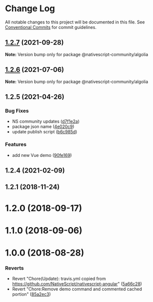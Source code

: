 # Change Log

All notable changes to this project will be documented in this file.
See [Conventional Commits](https://conventionalcommits.org) for commit guidelines.

## [1.2.7](https://github.com/nativescript-community/algolia/compare/v1.2.6...v1.2.7) (2021-09-28)

**Note:** Version bump only for package @nativescript-community/algolia





## [1.2.6](https://github.com/nativescript-community/algolia/compare/v1.2.5...v1.2.6) (2021-07-06)

**Note:** Version bump only for package @nativescript-community/algolia





## 1.2.5 (2021-04-26)


### Bug Fixes

* NS community updates ([d7f1e2a](https://github.com/nativescript-community/algolia/commit/d7f1e2acf91e3280176609895c34abe9f8272927))
* package json name ([4e020c9](https://github.com/nativescript-community/algolia/commit/4e020c9867ebd7319f85450932d0b567aa0bae47))
* update publish script ([b6c985d](https://github.com/nativescript-community/algolia/commit/b6c985dd337127bd98be91549ee3de4e533050d8))


### Features

* add new Vue demo ([90fe169](https://github.com/nativescript-community/algolia/commit/90fe169b45adaa97850a09ae6d4dd6dd55540f5b))



## 1.2.4 (2021-02-09)



## 1.2.1 (2018-11-24)



# 1.2.0 (2018-09-17)



# 1.1.0 (2018-09-06)



# 1.0.0 (2018-08-28)


### Reverts

* Revert "Chore(Update): travis.yml copied from https://github.com/NativeScript/nativescript-angular" ([5a66c28](https://github.com/nativescript-community/algolia/commit/5a66c28252a1fdbae0b44a8f37e2b405f0223e71))
* Revert "Chore:Remove demo command and commented cached portion" ([85a2ec3](https://github.com/nativescript-community/algolia/commit/85a2ec3173026392daf3e260194be6aba0550c81))
